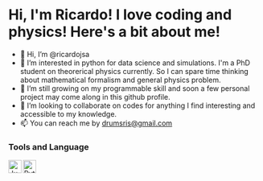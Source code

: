 # Hi, I'm Ricardo! I love coding and physics! Here's a bit about me!

- 👋 Hi, I’m @ricardojsa
- 👀 I’m interested in python for data science and simulations. I'm a PhD student on theorerical physics currently. So I can spare time thinking about mathematical formalism and general physics problem.
- 🌱 I’m still growing on my programmable skill and soon a few personal project may come along in this github profile.
- 💞️ I’m looking to collaborate on codes for anything I find interesting and accessible to my knowledge.
- 📫 You can reach me by <drumsris@gmail.com>

### Tools and Language
<img align = "left" alt = "Jupyter Notebook" width = "26px" src = "https://upload.wikimedia.org/wikipedia/commons/thumb/3/38/Jupyter_logo.svg/1200px-Jupyter_logo.svg.png" />
<img align = "left" alt = "Python" width = "26px" src = "https://cdn3.iconfinder.com/data/icons/logos-and-brands-adobe/512/267_Python-512.png" />
<!---
gerejere/gerejere is a ✨ special ✨ repository because its `README.md` (this file) appears on your GitHub profile.
You can click the Preview link to take a look at your changes.
--->
